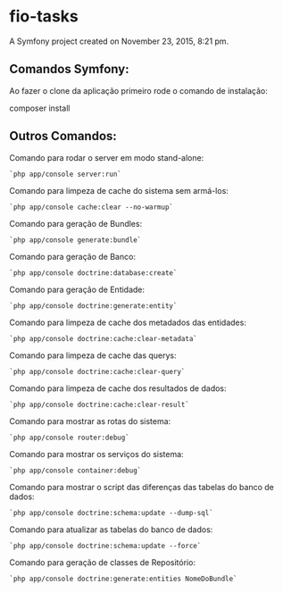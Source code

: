 fio-tasks
=========

A Symfony project created on November 23, 2015, 8:21 pm.

Comandos Symfony:
-----------------

Ao fazer o clone da aplicação primeiro rode o comando de instalação:

composer install


Outros Comandos:
----------------
Comando para rodar o server em modo stand-alone:

    `php app/console server:run`

Comando para limpeza de cache do sistema sem armá-los:

    `php app/console cache:clear --no-warmup`

Comando para geração de Bundles:

    `php app/console generate:bundle`

Comando para geração de Banco:

    `php app/console doctrine:database:create`

Comando para geração de Entidade:

    `php app/console doctrine:generate:entity`

Comando para limpeza de cache dos metadados das entidades:

    `php app/console doctrine:cache:clear-metadata`

Comando para limpeza de cache das querys:

    `php app/console doctrine:cache:clear-query`

Comando para limpeza de cache dos resultados de dados:

    `php app/console doctrine:cache:clear-result`

Comando para mostrar as rotas do sistema:

    `php app/console router:debug`

Comando para mostrar os serviços do sistema:

    `php app/console container:debug`

Comando para mostrar o script das diferenças das tabelas do banco de dados:

    `php app/console doctrine:schema:update --dump-sql`

Comando para atualizar as tabelas do banco de dados:

    `php app/console doctrine:schema:update --force`

Comando para geração de classes de Repositório:

    `php app/console doctrine:generate:entities NomeDoBundle`

